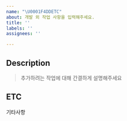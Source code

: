 ```yaml
---
name: "\U0001F4DDETC"
about: 개발 외 작업 사항을 입력해주세요.
title: ''
labels: ''
assignees: ''

---
```


## Description

> 추가하려는 작업에 대해 간결하게 설명해주세요

## ETC

기타사항
